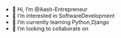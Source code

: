- 👋 Hi, I’m @Aash-Entrepreneur
- 👀 I’m interested in SoftwareDevelopment 
- 🌱 I’m currently learning Python,Django
- 💞️ I’m looking to collaborate on 

<!---
Aash-Entrepreneur/Aash-Entrepreneur is a ✨ special ✨ repository because its `README.md` (this file) appears on your GitHub profile.
You can click the Preview link to take a look at your changes.
--->

